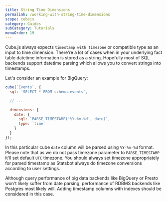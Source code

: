 ```yaml
---
title: String Time Dimensions
permalink: /working-with-string-time-dimensions
scope: cubejs
category: Guides
subCategory: Tutorials
menuOrder: 19
---
```

Cube.js always expects `timestamp with timezone` or compatible type as an input to time dimension.
There're a lot of cases when in your underlying fact table datetime information is stored as a string.
Hopefully most of SQL backends support datetime parsing which allows you to convert strings into timestamps.

Let's consider an example for BigQuery:

```javascript
cube(`Events`, {
  sql: `SELECT * FROM schema.events`,

  // ...

  dimensions: {
    date: {
      sql: `PARSE_TIMESTAMP('%Y-%m-%d', date)`,
      type: `time`
    }
  }
});
```

In this particular cube `date` column will be parsed using `%Y-%m-%d` format.
Please note that as we do not pass timezone parameter to `PARSE_TIMESTAMP` it'll set default `UTC` timezone.
You should always set timezone appropriately for parsed timestamp as Statsbot always do timezone conversions according to user settings.

Although query performance of big data backends like BigQuery or Presto won't likely suffer from date parsing, performance of RDBMS backends like Postgres most likely will.
Adding timestamp columns with indexes should be considered in this case.
